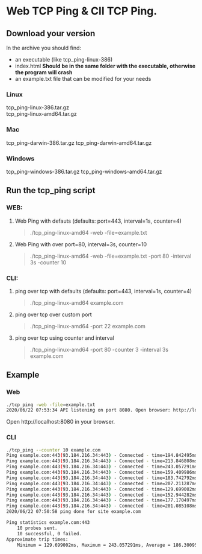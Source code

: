 # Web TCP Ping & ClI TCP Ping.

## Download your version
In the archive you should find:
* an executable (like tcp_ping-linux-386)
* index.html **Should be in the same folder with the executable, otherwise the program will crash**
* an example.txt file that can be modified for your needs

### Linux
tcp_ping-linux-386.tar.gz       
tcp_ping-linux-amd64.tar.gz  

### Mac
tcp_ping-darwin-386.tar.gz
tcp_ping-darwin-amd64.tar.gz

### Windows
tcp_ping-windows-386.tar.gz
tcp_ping-windows-amd64.tar.gz

## Run the tcp_ping script 

### WEB:
1. Web Ping with defauts (defaults: port=443, interval=1s, counter=4)
    > ./tcp_ping-linux-amd64 -web -file=example.txt
2. Web Ping with over port=80, interval=3s, counter=10
    > ./tcp_ping-linux-amd64 -web -file=example.txt -port 80 -interval 3s -counter 10

### CLI:
1. ping over tcp  with defaults (defaults: port=443, interval=1s, counter=4)
    > ./tcp_ping-linux-amd64 example.com
2. ping over tcp over custom port
    > ./tcp_ping-linux-amd64 -port 22 example.com 
3. ping over tcp using counter and interval
    > ./tcp_ping-linux-amd64 -port 80 -counter 3 -interval 3s example.com

## Example

### Web

```bash
./tcp_ping -web -file=example.txt
2020/06/22 07:53:34 API listening on port 8080. Open browser: http://localhost:8080
```

Open http://localhost:8080 in your browser. 

### CLI

```bash
./tcp_ping --counter 10 example.com
Ping example.com:443(93.184.216.34:443) - Connected - time=194.842495ms
Ping example.com:443(93.184.216.34:443) - Connected - time=213.846808ms
Ping example.com:443(93.184.216.34:443) - Connected - time=243.057291ms
Ping example.com:443(93.184.216.34:443) - Connected - time=159.409986ms
Ping example.com:443(93.184.216.34:443) - Connected - time=183.742792ms
Ping example.com:443(93.184.216.34:443) - Connected - time=207.211287ms
Ping example.com:443(93.184.216.34:443) - Connected - time=129.699002ms
Ping example.com:443(93.184.216.34:443) - Connected - time=152.944282ms
Ping example.com:443(93.184.216.34:443) - Connected - time=177.170497ms
Ping example.com:443(93.184.216.34:443) - Connected - time=201.085108ms
2020/06/22 07:50:58 ping done for site example.com

Ping statistics example.com:443
	10 probes sent.
	10 successful, 0 failed.
Approximate trip times:
	Minimum = 129.699002ms, Maximum = 243.057291ms, Average = 186.300954ms
```
